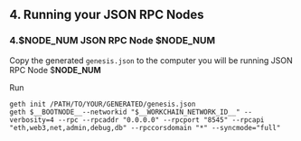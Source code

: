 
## 4. Running your JSON RPC Nodes

### 4.$__NODE_NUM__ JSON RPC Node $__NODE_NUM__

Copy the generated `genesis.json` to the computer you will be running JSON RPC Node $__NODE_NUM__

Run

`geth init /PATH/TO/YOUR/GENERATED/genesis.json`  
`geth $__BOOTNODE__--networkid "$__WORKCHAIN_NETWORK_ID__" --verbosity=4 --rpc --rpcaddr "0.0.0.0" --rpcport "8545" --rpcapi "eth,web3,net,admin,debug,db" --rpccorsdomain "*" --syncmode="full"
`